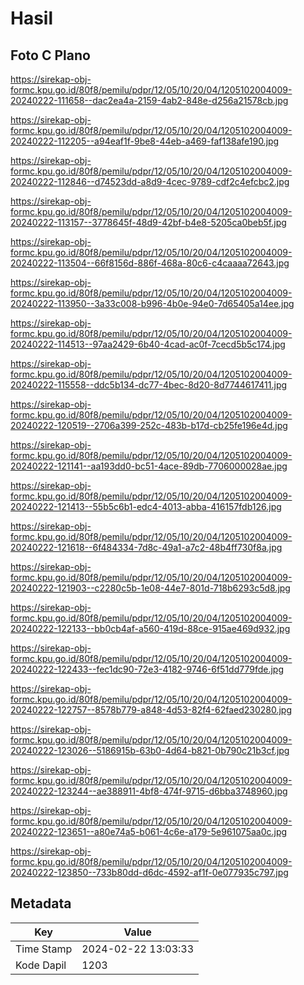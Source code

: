 # Hasil

## Foto C Plano

https://sirekap-obj-formc.kpu.go.id/80f8/pemilu/pdpr/12/05/10/20/04/1205102004009-20240222-111658--dac2ea4a-2159-4ab2-848e-d256a21578cb.jpg

https://sirekap-obj-formc.kpu.go.id/80f8/pemilu/pdpr/12/05/10/20/04/1205102004009-20240222-112205--a94eaf1f-9be8-44eb-a469-faf138afe190.jpg

https://sirekap-obj-formc.kpu.go.id/80f8/pemilu/pdpr/12/05/10/20/04/1205102004009-20240222-112846--d74523dd-a8d9-4cec-9789-cdf2c4efcbc2.jpg

https://sirekap-obj-formc.kpu.go.id/80f8/pemilu/pdpr/12/05/10/20/04/1205102004009-20240222-113157--3778645f-48d9-42bf-b4e8-5205ca0beb5f.jpg

https://sirekap-obj-formc.kpu.go.id/80f8/pemilu/pdpr/12/05/10/20/04/1205102004009-20240222-113504--66f8156d-886f-468a-80c6-c4caaaa72643.jpg

https://sirekap-obj-formc.kpu.go.id/80f8/pemilu/pdpr/12/05/10/20/04/1205102004009-20240222-113950--3a33c008-b996-4b0e-94e0-7d65405a14ee.jpg

https://sirekap-obj-formc.kpu.go.id/80f8/pemilu/pdpr/12/05/10/20/04/1205102004009-20240222-114513--97aa2429-6b40-4cad-ac0f-7cecd5b5c174.jpg

https://sirekap-obj-formc.kpu.go.id/80f8/pemilu/pdpr/12/05/10/20/04/1205102004009-20240222-115558--ddc5b134-dc77-4bec-8d20-8d7744617411.jpg

https://sirekap-obj-formc.kpu.go.id/80f8/pemilu/pdpr/12/05/10/20/04/1205102004009-20240222-120519--2706a399-252c-483b-b17d-cb25fe196e4d.jpg

https://sirekap-obj-formc.kpu.go.id/80f8/pemilu/pdpr/12/05/10/20/04/1205102004009-20240222-121141--aa193dd0-bc51-4ace-89db-7706000028ae.jpg

https://sirekap-obj-formc.kpu.go.id/80f8/pemilu/pdpr/12/05/10/20/04/1205102004009-20240222-121413--55b5c6b1-edc4-4013-abba-416157fdb126.jpg

https://sirekap-obj-formc.kpu.go.id/80f8/pemilu/pdpr/12/05/10/20/04/1205102004009-20240222-121618--6f484334-7d8c-49a1-a7c2-48b4ff730f8a.jpg

https://sirekap-obj-formc.kpu.go.id/80f8/pemilu/pdpr/12/05/10/20/04/1205102004009-20240222-121903--c2280c5b-1e08-44e7-801d-718b6293c5d8.jpg

https://sirekap-obj-formc.kpu.go.id/80f8/pemilu/pdpr/12/05/10/20/04/1205102004009-20240222-122133--bb0cb4af-a560-419d-88ce-915ae469d932.jpg

https://sirekap-obj-formc.kpu.go.id/80f8/pemilu/pdpr/12/05/10/20/04/1205102004009-20240222-122433--fec1dc90-72e3-4182-9746-6f51dd779fde.jpg

https://sirekap-obj-formc.kpu.go.id/80f8/pemilu/pdpr/12/05/10/20/04/1205102004009-20240222-122757--8578b779-a848-4d53-82f4-62faed230280.jpg

https://sirekap-obj-formc.kpu.go.id/80f8/pemilu/pdpr/12/05/10/20/04/1205102004009-20240222-123026--5186915b-63b0-4d64-b821-0b790c21b3cf.jpg

https://sirekap-obj-formc.kpu.go.id/80f8/pemilu/pdpr/12/05/10/20/04/1205102004009-20240222-123244--ae388911-4bf8-474f-9715-d6bba3748960.jpg

https://sirekap-obj-formc.kpu.go.id/80f8/pemilu/pdpr/12/05/10/20/04/1205102004009-20240222-123651--a80e74a5-b061-4c6e-a179-5e961075aa0c.jpg

https://sirekap-obj-formc.kpu.go.id/80f8/pemilu/pdpr/12/05/10/20/04/1205102004009-20240222-123850--733b80dd-d6dc-4592-af1f-0e077935c797.jpg


## Metadata

| Key        | Value               |
| ---------- | ------------------- |
| Time Stamp | 2024-02-22 13:03:33 |
| Kode Dapil | 1203                |



